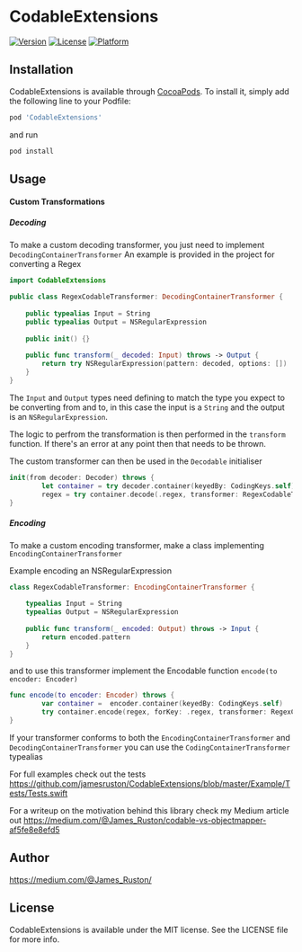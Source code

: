 # CodableExtensions

[![Version](https://img.shields.io/cocoapods/v/CodableExtensions.svg?style=flat)](http://cocoapods.org/pods/CodableExtensions)
[![License](https://img.shields.io/cocoapods/l/CodableExtensions.svg?style=flat)](http://cocoapods.org/pods/CodableExtensions)
[![Platform](https://img.shields.io/cocoapods/p/CodableExtensions.svg?style=flat)](http://cocoapods.org/pods/CodableExtensions)

## Installation

CodableExtensions is available through [CocoaPods](http://cocoapods.org). To install
it, simply add the following line to your Podfile:

```ruby
pod 'CodableExtensions'
```

and run

```bash
pod install
```

## Usage

#### Custom Transformations

##### Decoding

To make a custom decoding transformer, you just need to implement `DecodingContainerTransformer`
An example is provided in the project for converting a Regex

```swift
import CodableExtensions

public class RegexCodableTransformer: DecodingContainerTransformer {
    
    public typealias Input = String
    public typealias Output = NSRegularExpression
    
    public init() {}
    
    public func transform(_ decoded: Input) throws -> Output {
        return try NSRegularExpression(pattern: decoded, options: [])
    }
}
```

The `Input` and `Output` types need defining to match the type you expect to be converting from and to, in this case the input is a `String` and the output is an `NSRegularExpression`.

The logic to perfrom the transformation is then performed in the `transform` function. If there's an error at any point then that needs to be thrown.

The custom transformer can then be used in the `Decodable` initialiser

```swift
init(from decoder: Decoder) throws {
        let container = try decoder.container(keyedBy: CodingKeys.self)
        regex = try container.decode(.regex, transformer: RegexCodableTransformer())
}
```

##### Encoding

To make a custom encoding transformer, make a class implementing `EncodingContainerTransformer`

Example encoding an NSRegularExpression
```swift
class RegexCodableTransformer: EncodingContainerTransformer {

    typealias Input = String
    typealias Output = NSRegularExpression
    
    public func transform(_ encoded: Output) throws -> Input {
        return encoded.pattern
    }
}
```
and to use this transformer implement the Encodable function `encode(to encoder: Encoder)`

```swift
func encode(to encoder: Encoder) throws {
        var container =  encoder.container(keyedBy: CodingKeys.self)
        try container.encode(regex, forKey: .regex, transformer: RegexCodableTransformer())
}
```

If your transformer conforms to both the `EncodingContainerTransformer` and `DecodingContainerTransformer` you can use the `CodingContainerTransformer` typealias

For full examples check out the tests https://github.com/jamesruston/CodableExtensions/blob/master/Example/Tests/Tests.swift

For a writeup on the motivation behind this library check my Medium article out https://medium.com/@James_Ruston/codable-vs-objectmapper-af5fe8e8efd5 

## Author

https://medium.com/@James_Ruston/

## License

CodableExtensions is available under the MIT license. See the LICENSE file for more info.
